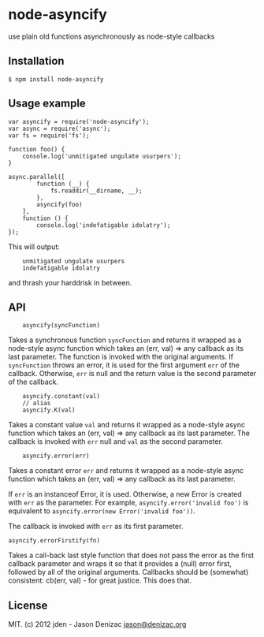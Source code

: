 # node-asyncify
use plain old functions asynchronously as node-style callbacks

## Installation

    $ npm install node-asyncify

## Usage example

    var asyncify = require('node-asyncify');
    var async = require('async');
    var fs = require('fs');

    function foo() {
    	console.log('unmitigated ungulate usurpers');
    }

    async.parallel([
    		function (__) {
    			fs.readdir(__dirname, __);
    		},
    		asyncify(foo)
    	],
    	function () {
    		console.log('indefatigable idolatry');
    });

This will output:

		unmitigated ungulate usurpers
		indefatigable idolatry

and thrash your harddrisk in between.

## API

		asyncify(syncFunction)

Takes a synchronous function `syncFunction` and returns it wrapped as a node-style async function which takes an (err, val) => any callback as its last parameter. The function is invoked with the original arguments. If `syncFunction` throws an error, it is used for the first argument `err` of the callback. Otherwise, `err` is null and the return value is the second parameter of the callback.


		asyncify.constant(val)
		// alias
		asyncify.K(val)

Takes a constant value `val` and returns it wrapped as a node-style async function which takes an (err, val) => any callback as its last parameter. The callback is invoked with `err` null and `val` as the second parameter.


		asyncify.error(err)

Takes a constant error `err` and returns it wrapped as a node-style async function which takes an (err, val) => any callback as its last parameter.

If `err` is an instanceof Error, it is used. Otherwise, a new Error is created with `err` as the parameter. For example, `asyncify.error('invalid foo')` is equivalent to `asyncify.error(new Error('invalid foo'))`.

The callback is invoked with `err` as its first parameter.


    asyncify.errorFirstify(fn)

Takes a call-back last style function that does not pass the error as the first callback parameter and wraps it so that it provides a (null) error first, followed by all of the original arguments. Callbacks should be (somewhat) consistent: cb(err, val) - for great justice. This does that.

## License

MIT. (c) 2012 jden - Jason Denizac <jason@denizac.org>